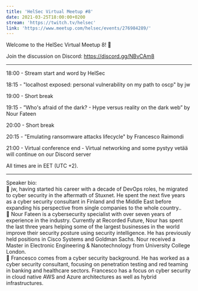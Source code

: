 ```yaml
---
title: 'HelSec Virtual Meetup #8'
date: 2021-03-25T18:00:00+0200
stream: 'https://twitch.tv/helsec'
link: 'https://www.meetup.com/helsec/events/276984289/'
---
```


Welcome to the HelSec Virtual Meetup 8! 🤗

 Join the discussion on Discord: <https://discord.gg/NBvCAm8>

 -------------------------------------------------------------

 18:00 - Stream start and word by HelSec

 18:15 - "localhost exposed: personal vulnerability on my path to oscp" by jw

 19:00 - Short break

 19:15 - ”Who's afraid of the dark? - Hype versus reality on the dark web” by Nour Fateen

 20:00 - Short break

 20:15 - ”Emulating ransomware attacks lifecycle" by Francesco Raimondi

 21:00 - Virtual conference end - Virtual networking and some pystyy vetää will continue on our Discord server

 All times are in EET (UTC +2).

 -------------------------------------------------------------

 Speaker bio:  
🔹 jw, having started his career with a decade of DevOps roles, he migrated to cyber security in the aftermath of Stuxnet. He spent the next five years as a cyber security consultant in Finland and the Middle East before expanding his perspective from single companies to the whole country..  
🔹 Nour Fateen is a cybersecurity specialist with over seven years of experience in the industry. Currently at Recorded Future, Nour has spent the last three years helping some of the largest businesses in the world improve their security posture using security intelligence. He has previously held positions in Cisco Systems and Goldman Sachs. Nour received a Master in Electronic Engineering & Nanotechnology from University College London.  
🔹 Francesco comes from a cyber security background. He has worked as a cyber security consultant, focusing on penetration testing and red teaming in banking and healthcare sectors. Francesco has a focus on cyber security in cloud native AWS and Azure architectures as well as hybrid infrastructures.

 